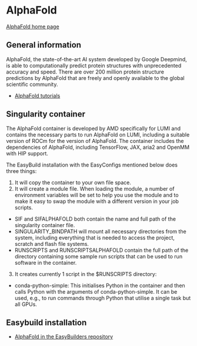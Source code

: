 # AlphaFold

[AlphaFold home page](https://deepmind.google/technologies/alphafold/)

## General information

AlphaFold, the state-of-the-art AI system developed by Google Deepmind, is able to computationally predict protein structures with unprecedented accuracy and speed. There are over 200 million protein structure predictions by AlphaFold that are freely and openly available to the global scientific community. 


  * [AlphaFold tutorials](https://www.ebi.ac.uk/training/online/courses/alphafold/)

## Singularity container

The AlphaFold container is developed by AMD specifically for LUMI and contains the necessary parts to run AlphaFold on LUMI, including a suitable version of ROCm for the version of AlphaFold. The container includes the dependencies of AlphaFold, including TensorFlow, JAX, aria2 and OpenMM with HIP support.

The EasyBuild installation with the EasyConfigs mentioned below does three things:

1. It will copy the container to your own file space.
2. It will create a module file. When loading the module, a number of environment variables will be set to help you use the module and to make it easy to swap the module with a different version in your job scripts.
- SIF and SIFALPHAFOLD both contain the name and full path of the singularity container file.
- SINGULARITY_BINDPATH will mount all necessary directories from the system, including everything that is needed to access the project, scratch and flash file systems.
- RUNSCRIPTS and RUNSCRIPTSALPHAFOLD contain the full path of the directory containing some sample run scripts that can be used to run software in the container.
3. It creates currently 1 script in the $RUNSCRIPTS directory:
- conda-python-simple: This initialises Python in the container and then calls Python with the arguments of conda-python-simple. It can be used, e.g., to run commands through Python that utilise a single task but all GPUs.

## Easybuild installation 

 * [AlphaFold in the EasyBuilders repository](https://lumi-supercomputer.github.io/LUMI-EasyBuild-docs/a/AlphaFold/#user-documentation)
 

